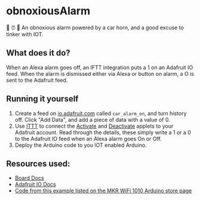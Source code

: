 # obnoxiousAlarm
🎤 ⏰ 🚀
An obnoxious alarm powered by a car horn, and a good excuse to tinker with IOT.

## What does it do?

When an Alexa alarm goes off, an IFTT integration puts a 1 on an Adafruit IO feed.
When the alarm is dismissed either via Alexa or button on alarm, a O is sent to the Adafruit feed.

## Running it yourself

1. Create a feed on [io.adafruit.com](io.adafruit.com) called ```car_alarm_on```, and turn history off. Click "Add Data", and add a piece of data with a value of 0.
2. Use [ITTT](https://ifttt.com) to connect the [Activate](https://ifttt.com/applets/hdNCZnLK-if-your-alarm-goes-off-then-send-data-to-car_alarm_on-feed) and [Deactivate](https://ifttt.com/applets/hCLstQmP-if-you-say-alexa-trigger-deactivate-car-alarm-then-send-data-to-car_alarm_on-feed) applets to your Adafruit account. Read through the details, these simply write a 1 or a 0 to the Adafruit IO feed when an Alexa alarm goes On or Off.
3. Deploy the Arduino code to you IOT enabled Arduino.

## Resources used:
- [Board Docs](https://docs.arduino.cc/hardware/mkr-wifi-1010)
- [Adafruit IO Docs](https://io.adafruit.com/api/docs)
- [Code from this example listed on the MKR WiFi 1010 Arduino store page](https://github.com/avilmaru/enchufe_inteligente_wifi)
